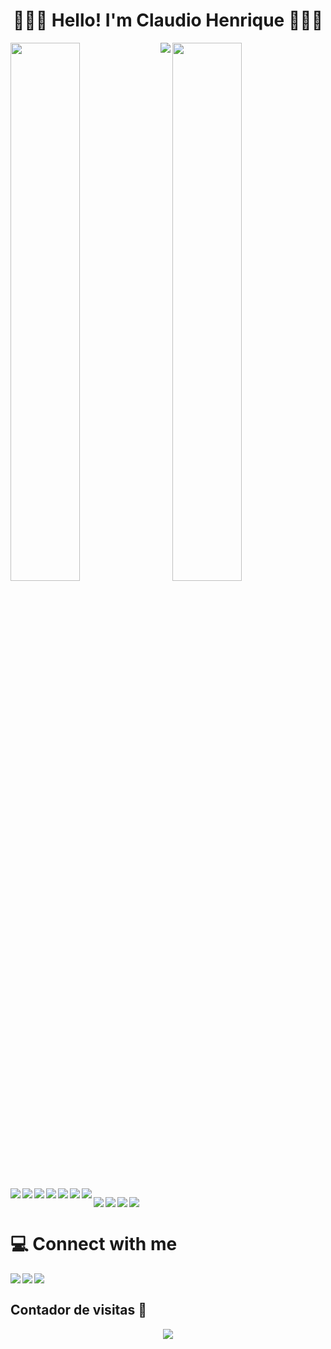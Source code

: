 <h1 align="center">
  🧑🏻‍💻
  Hello! I'm Claudio Henrique
  🧑🏻‍💻
</h1>

<img align="left" width="47%" src="https://github-readme-stats.vercel.app/api?username=simonelliclaudiohenrique&show_icons=true&theme=radical">

<img width="47%" src="https://github-readme-stats.vercel.app/api/top-langs/?username=simonelliclaudiohenrique&layout=compact&theme=radical">

<img align="left" src="https://img.shields.io/badge/javascript-%23323330.svg?style=for-the-badge&logo=javascript&logoColor=%23F7DF1E">

<img align="left" src="https://img.shields.io/badge/node.js-6DA55F?style=for-the-badge&logo=node.js&logoColor=white">

<img align="left" src="https://img.shields.io/badge/vuejs-%2335495e.svg?style=for-the-badge&logo=vuedotjs&logoColor=%234FC08D">

<img align="left" src="https://img.shields.io/badge/Vuetify-1867C0?style=for-the-badge&logo=vuetify&logoColor=AEDDFF">

<img align="left" src="https://img.shields.io/badge/typescript-%23007ACC.svg?style=for-the-badge&logo=typescript&logoColor=white">

<img align="left" src="https://img.shields.io/badge/Sequelize-52B0E7?style=for-the-badge&logo=Sequelize&logoColor=white">

<img align="left" src="https://img.shields.io/badge/mysql-%2300f.svg?style=for-the-badge&logo=mysql&logoColor=white">

<img align="left" src="https://img.shields.io/badge/MariaDB-003545?style=for-the-badge&logo=mariadb&logoColor=white">
<br /><p></p>
<img align="left" src="https://img.shields.io/badge/nestjs-%23E0234E.svg?style=for-the-badge&logo=nestjs&logoColor=white">

<img align="left" src="https://img.shields.io/badge/Prisma-3982CE?style=for-the-badge&logo=Prisma&logoColor=white">

<img align="left" src="https://img.shields.io/badge/-jest-%23C21325?style=for-the-badge&logo=jest&logoColor=white">

<img src="https://img.shields.io/badge/git-%23F05033.svg?style=for-the-badge&logo=git&logoColor=white">


# 💻 Connect with me

<a href="https://www.linkedin.com/in/claudio-henrique-simonelli-570257207/"><img align="left" src="https://img.shields.io/badge/linkedin-%230077B5.svg?style=for-the-badge&logo=linkedin&logoColor=white"></a>

<a href="https://www.facebook.com/claudiohenrique.simonelli"><img  align="left" src="https://img.shields.io/badge/Facebook-%231877F2.svg?style=for-the-badge&logo=Facebook&logoColor=white"></a>

<a href="https://www.instagram.com/claudiohenriquesimonelli/"><img  align="left" src="https://img.shields.io/badge/Instagram-%23E4405F.svg?style=for-the-badge&logo=Instagram&logoColor=white"></a>

<br />


## Contador de visitas 🔎 <br>
<p align="center">
   <img alingn="center" src="https://profile-counter.glitch.me/simonelliclaudiohenrique/count.svg" />
</p>

<!--
**simonelliclaudiohenrique/simonelliclaudiohenrique** is a ✨ _special_ ✨ repository because its `README.md` (this file) appears on your GitHub profile.

Here are some ideas to get you started:

- 🔭 I’m currently working on ...
- 🌱 I’m currently learning ...
- 👯 I’m looking to collaborate on ...
- 🤔 I’m looking for help with ...
- 💬 Ask me about ...
- 📫 How to reach me: ...
- 😄 Pronouns: ...
- ⚡ Fun fact: ...
-->
